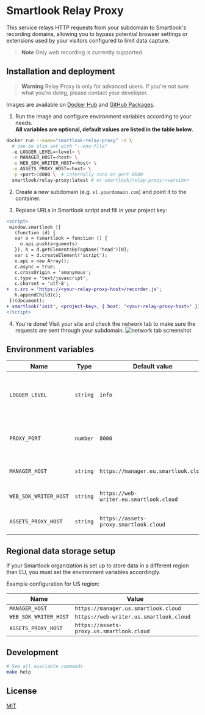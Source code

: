 # Smartlook Relay Proxy

This service relays HTTP requests from your subdomain to
Smartlook's recording domains, allowing you to bypass potential
browser settings or extensions used by your visitors configured to limit data capture.

> **Note**
> Only web recording is currently supported.

## Installation and deployment

> **Warning**
> Relay Proxy is only for advanced users. If you're not sure what you're doing, please contact your developer.

Images are available on [Docker Hub](https://hub.docker.com/r/smartlook/relay-proxy) and [GitHub Packages](https://github.com/smartlook/smartlook-relay-proxy/pkgs/container/relay-proxy).

1. Run the image and configure environment variables according to your needs.  
   **All variables are optional, default values are listed in the table below**.

```bash
docker run --name="smartlook-relay-proxy" -d \
  # can be also set with "--env-file"
  -e LOGGER_LEVEL=<level> \
  -e MANAGER_HOST=<host> \
  -e WEB_SDK_WRITER_HOST=<host> \
  -e ASSETS_PROXY_HOST=<host> \
  -p <port>:8000 \  # internally runs on port 8000
  smartlook/relay-proxy:latest # or smartlook/relay-proxy:<version>
```

2. Create a new subdomain (e.g. `sl.yourdomain.com`) and point it to the container.

3. Replace URLs in Smartlook script and fill in your project key:

```diff
<script>
 window.smartlook ||
   (function (d) {
   var o = (smartlook = function () {
     o.api.push(arguments)
   }), h = d.getElementsByTagName('head')[0];
   var c = d.createElement('script');
   o.api = new Array();
   c.async = true;
   c.crossOrigin = 'anonymous';
   c.type = 'text/javascript';
   c.charset = 'utf-8';
+  c.src = 'https://<your-relay-proxy-host>/recorder.js';
   h.appendChild(c);
 })(document);
+ smartlook('init', <project-key>, { host: '<your-relay-proxy-host>' });
</script>
```

4. You're done! Visit your site and check the network tab to make sure the requests are sent through your subdomain.
   ![network tab screenshot](https://raw.githubusercontent.com/smartlook/smartlook-relay-proxy/main/network.png)

## Environment variables

| Name                  | Type     | Default value                           | Description                                                         |
| --------------------- | -------- | --------------------------------------- | ------------------------------------------------------------------- |
| `LOGGER_LEVEL`        | `string` | `info`                                  | One of `trace`, `debug`, `info`, `warn`, `error`, `fatal`, `silent` |
| `PROXY_PORT`          | `number` | `8000`                                  | Port which will the HTTP server listen on                           |
| `MANAGER_HOST`        | `string` | `https://manager.eu.smartlook.cloud`    | Smartlook Manager host                                              |
| `WEB_SDK_WRITER_HOST` | `string` | `https://web-writer.eu.smartlook.cloud` | Smartlook Web Writer host                                           |
| `ASSETS_PROXY_HOST`   | `string` | `https://assets-proxy.smartlook.cloud`  | Smartlook Assets Proxy host                                         |

## Regional data storage setup

If your Smartlook organization is set up to store data in a different region than EU, you must set the environment variables accordingly.

Example configuration for US region:

| Name                  | Value                                     |
| --------------------- | ----------------------------------------- |
| `MANAGER_HOST`        | `https://manager.us.smartlook.cloud`      |
| `WEB_SDK_WRITER_HOST` | `https://web-writer.us.smartlook.cloud`   |
| `ASSETS_PROXY_HOST`   | `https://assets-proxy.us.smartlook.cloud` |

## Development

```bash
# See all available commands
make help
```

## License

[MIT](LICENSE)
